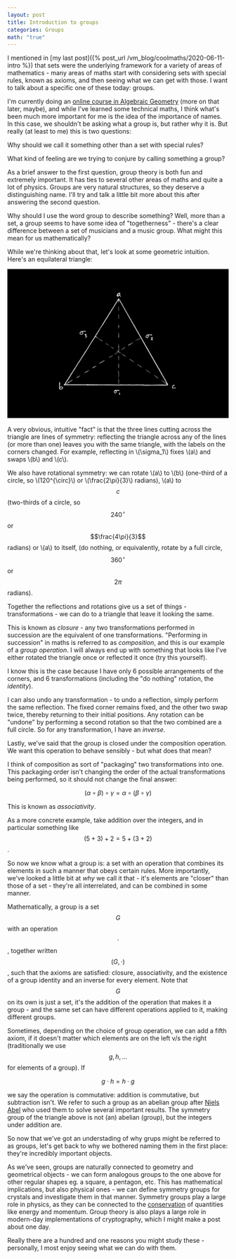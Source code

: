 ```yaml
---
layout: post
title: Introduction to groups
categories: Groups
math: "true"
---
```


I mentioned in [my last post]({% post_url /vm_blog/coolmaths/2020-06-11-intro %}) that sets were the underlying framework for a variety of areas of mathematics - many areas of maths start with considering sets with special rules, known as axioms, and then seeing what we can get with those. I want to talk about a specific one of these today: groups. 

I'm currently doing an [online course in Algebraic Geometry][agittoc] (more on that later, maybe), and while I've learned some technical maths, I think what's been much more important for me is the idea of the importance of names. In this case, we shouldn't be asking what a group is, but rather why it is. But really (at least to me) this is two questions: 

Why should we call it something other than a set with special rules? 

What kind of feeling are we trying to conjure by calling something a group?

As a brief answer to the first question, group theory is both fun and extremely important. It has ties to several other areas of maths and quite a lot of physics. Groups are very natural structures, so they deserve a distinguishing name. I'll try and talk a little bit more about this after answering the second question.

Why should I use the word group to describe something? Well, more than a set, a group seems to have some idea of "togetherness" - there's a clear difference between a set of musicians and a music group. What might this mean for us mathematically? 

While we're thinking about that, let's look at some geometric intuition. Here's an equilateral triangle:

![triangleS3](/assets/img/triangleS3.png)

A very obvious, intuitive "fact" is that the three lines cutting across the triangle are lines of symmetry: reflecting the triangle across any of the lines (or more than one) leaves you with the same triangle, with the labels on the corners changed. For example, reflecting in \\(\sigma_1\\) fixes \\(a\\) and swaps \\(b\\) and \\(c\\). 

We also have rotational symmetry: we can rotate \\(a\\) to \\(b\\) (one-third of a circle, so \\(120^{\circ}\\) or \\(\frac{2\pi}{3}\\) radians), \\(a\\) to $$c$$ (two-thirds of a circle, so $$240^{\circ}$$ or $$\frac{4\pi}{3}$$ radians) or \\(a\\) to itself, (do nothing, or equivalently, rotate by a full circle, $$360^{\circ}$$ or $$2\pi$$ radians).  

Together the reflections and rotations give us a set of things - transformations - we can do to a triangle that leave it looking the same. 

This is known as _closure_ - any two transformations performed in succession are the equivalent of one transformations. "Performing in succession" in maths is referred to as _composition_, and this is our example of a _group operation_. I will always end up with something that looks like I've either rotated the triangle once or reflected it once (try this yourself). 

I know this is the case because I have only 6 possible arrangements of the corners, and 6 transformations (including the "do nothing" rotation, the _identity_). 

I can also undo any transformation - to undo a reflection, simply perform the same reflection. The fixed corner remains fixed, and the other two swap twice, thereby returning to their initial positions. Any rotation can be "undone" by performing a second rotation so that the two combined are a full circle. So for any transformation, I have an _inverse_. 

Lastly, we've said that the group is closed under the composition operation. We want this operation to behave sensibly - but what does that mean? 

I think of composition as sort of "packaging" two transformations into one. This packaging order isn't changing the order of the actual transformations being performed, so it should not change the final answer:

$$(\alpha \circ \beta) \circ \gamma = \alpha \circ (\beta \circ \gamma)$$

This is known as _associativity_.

As a more concrete example, take addition over the integers, and in particular something like $$(5 + 3) + 2 = 5 + (3 + 2)$$. 

So now we know what a group is: a set with an operation that combines its elements in such a manner that obeys certain rules. More importantly, we've looked a little bit at _why_ we call it that - it's elements are "closer" than those of a set - they're all interrelated, and can be combined in some manner. 

Mathematically, a group is a set $$G$$ with an operation $$\cdot$$, together written $$(G, \cdot)$$, such that the axioms are satisfied: closure, associativity, and the existence of a group identity and an inverse for every element. Note that $$G$$ on its own is just a set, it's the addition of the operation that makes it a group - and the same set can have different operations applied to it, making different groups. 

Sometimes, depending on the choice of group operation, we can add a fifth axiom, if it doesn't matter which elements are on the left v/s the right (traditionally we use $$g, h, ...$$ for elements of a group). If

$$g \cdot h = h \cdot g$$

we say the operation is commutative: addition is commutative, but subtraction isn't. We refer to such a group as an abelian group after [Niels Abel][abel] who used them to solve several important results. The symmetry group of the triangle above is not (an) abelian (group), but the integers under addition are. 

So now that we've got an understading of why grups might be referred to as groups, let's get back to why we bothered naming them in the first place: they're incredibly important objects. 

As we've seen, groups are naturally connected to geometry and geometrical objects - we can form analogous groups to the one above for other regular shapes eg. a square, a pentagon, etc. This has mathematical implications, but also physical ones - we can define symmetry groups for crystals and investigate them in that manner. Symmetry groups play a large role in physics, as they can be connected to the [conservation][noether] of quantities like energy and momentum. Group theory is also plays a large role in modern-day implementations of cryptography, which I might make a post about one day. 

Really there are a hundred and one reasons you might study these - personally, I most enjoy seeing what we can do with them. 


[agittoc]: https://math216.wordpress.com/agittoc-2020/
[abel]: https://en.wikipedia.org/wiki/Niels_Henrik_Abel
[noether]: https://en.wikipedia.org/wiki/Noether%27s_theorem









